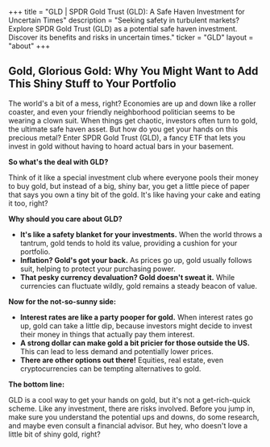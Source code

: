 +++
title = "GLD |  SPDR Gold Trust (GLD): A Safe Haven Investment for Uncertain Times"
description = "Seeking safety in turbulent markets? Explore SPDR Gold Trust (GLD) as a potential safe haven investment. Discover its benefits and risks in uncertain times."
ticker = "GLD"
layout = "about"
+++

        


##  Gold, Glorious Gold:  Why You Might Want to Add This Shiny Stuff to Your Portfolio

The world's a bit of a mess, right?  Economies are up and down like a roller coaster, and even your friendly neighborhood politician seems to be wearing a clown suit.  When things get chaotic, investors often turn to gold, the ultimate safe haven asset.  But how do you get your hands on this precious metal?  Enter SPDR Gold Trust (GLD), a fancy ETF that lets you invest in gold without having to hoard actual bars in your basement. 

**So what's the deal with GLD?**

Think of it like a special investment club where everyone pools their money to buy gold, but instead of a big, shiny bar, you get a little piece of paper that says you own a tiny bit of the gold.  It's like having your cake and eating it too, right?  

**Why should you care about GLD?**

* **It's like a safety blanket for your investments.** When the world throws a tantrum, gold tends to hold its value, providing a cushion for your portfolio.  
* **Inflation?  Gold's got your back.**  As prices go up, gold usually follows suit, helping to protect your purchasing power. 
* **That pesky currency devaluation?  Gold doesn't sweat it.**  While currencies can fluctuate wildly, gold remains a steady beacon of value. 

**Now for the not-so-sunny side:**

* **Interest rates are like a party pooper for gold.**  When interest rates go up, gold can take a little dip, because investors might decide to invest their money in things that actually pay them interest.  
* **A strong dollar can make gold a bit pricier for those outside the US.**  This can lead to less demand and potentially lower prices.
* **There are other options out there!**  Equities, real estate, even cryptocurrencies can be tempting alternatives to gold. 

**The bottom line:**

GLD is a cool way to get your hands on gold, but it's not a get-rich-quick scheme.  Like any investment, there are risks involved.  Before you jump in, make sure you understand the potential ups and downs, do some research, and maybe even consult a financial advisor.  But hey, who doesn't love a little bit of shiny gold, right?  

        